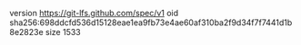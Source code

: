 version https://git-lfs.github.com/spec/v1
oid sha256:698ddcfd536d15128eae1ea9fb73e4ae60af310ba2f9d34f7f7441d1b8e2823e
size 1533
